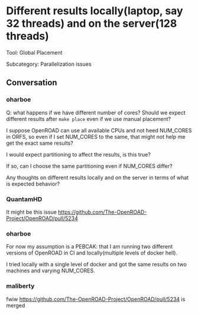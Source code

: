 # Different results locally(laptop, say 32 threads) and on the server(128 threads)

Tool: Global Placement

Subcategory: Parallelization issues

## Conversation

### oharboe
Q: what happens if we have different number of cores? Should we expect different results after `make place` even if we use manual placement?

I suppose OpenROAD can use all available CPUs and not heed NUM_CORES in ORFS, so even if I set NUM_CORES to the same, that might not help me get the exact same results?

I would expect partitioning to affect the results, is this true?

If so, can I choose the same partitioning even if NUM_CORES differ?

Any thoughts on different results locally and on the server in terms of what is expected behavior?

### QuantamHD
It might be this issue https://github.com/The-OpenROAD-Project/OpenROAD/pull/5234

### oharboe
For now my assumption is a PEBCAK: that I am running two different versions of OpenROAD in CI and locally(multiple levels of docker hell).

I tried locally with a single level of docker and got the same results on two machines and varying NUM_CORES.

### maliberty
fwiw https://github.com/The-OpenROAD-Project/OpenROAD/pull/5234 is merged

